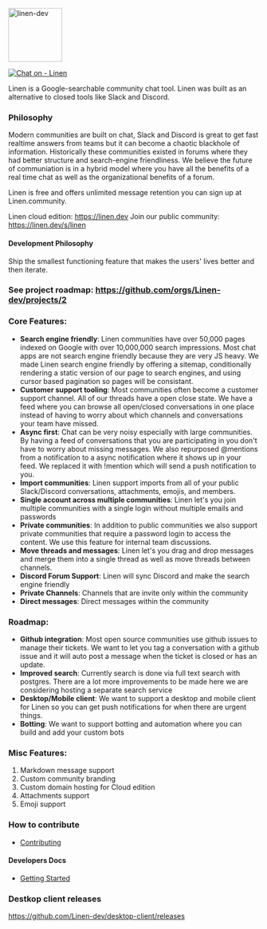 <p>
  <a href="https://linen.dev/">
    <img alt="linen-dev" src="https://d2mu86a8belxbg.cloudfront.net/logos/linen-black-logo.svg" width="108">
  </a>
</p>

[![Chat on - Linen](https://img.shields.io/badge/Chat_on-Linen-blue)](https://linen.dev/s/linen)

Linen is a Google-searchable community chat tool. Linen was built as an alternative to closed tools like Slack and Discord.

### Philosophy

Modern communities are built on chat, Slack and Discord is great to get fast realtime answers from teams but it can become a chaotic blackhole of information. Historically these communities existed in forums where they had better structure and search-engine friendliness. We believe the future of communiation is in a hybrid model where you have all the benefits of a real time chat as well as the organizational benefits of a forum.

Linen is free and offers unlimited message retention you can sign up at Linen.community.

Linen cloud edition: https://linen.dev
Join our public community: https://linen.dev/s/linen

#### Development Philosophy

Ship the smallest functioning feature that makes the users' lives better and then iterate.

### See project roadmap: https://github.com/orgs/Linen-dev/projects/2

### Core Features:

- **Search engine friendly**: Linen communities have over 50,000 pages indexed on Google with over 10,000,000 search impressions. Most chat apps are not search engine friendly because they are very JS heavy. We made Linen search engine friendly by offering a sitemap, conditionally rendering a static version of our page to search engines, and using cursor based pagination so pages will be consistant.
- **Customer support tooling**: Most communities often become a customer support channel. All of our threads have a open close state. We have a feed where you can browse all open/closed conversations in one place instead of having to worry about which channels and conversations your team have missed.
- **Async first**: Chat can be very noisy especially with large communities. By having a feed of conversations that you are participating in you don't have to worry about missing messages. We also repurposed @mentions from a notification to a async notification where it shows up in your feed. We replaced it with !mention which will send a push notification to you.
- **Import communities**: Linen support imports from all of your public Slack/Discord conversations, attachments, emojis, and members.
- **Single account across multiple communities**: Linen let's you join multiple communities with a single login without multiple emails and passwords
- **Private communities**: In addition to public communities we also support private communities that require a password login to access the content. We use this feature for internal team discussions.
- **Move threads and messages**: Linen let's you drag and drop messages and merge them into a single thread as well as move threads between channels.
- **Discord Forum Support**: Linen will sync Discord and make the search engine friendly
- **Private Channels**: Channels that are invite only within the community
- **Direct messages**: Direct messages within the community

### Roadmap:

- **Github integration**: Most open source communities use github issues to manage their tickets. We want to let you tag a conversation with a github issue and it will auto post a message when the ticket is closed or has an update.
- **Improved search**: Currently search is done via full text search with postgres. There are a lot more improvements to be made here we are considering hosting a separate search service
- **Desktop/Mobile client**: We want to support a desktop and mobile client for Linen so you can get push notifications for when there are urgent things.
- **Botting**: We want to support botting and automation where you can build and add your custom bots

### Misc Features:

1. Markdown message support
2. Custom community branding
3. Custom domain hosting for Cloud edition
4. Attachments support
5. Emoji support

### How to contribute

- [Contributing](./CONTRIBUTING.md)

#### Developers Docs

- [Getting Started](./docs/getting-started.md)

### Destkop client releases

https://github.com/Linen-dev/desktop-client/releases
